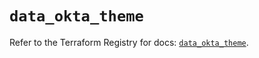 # `data_okta_theme`

Refer to the Terraform Registry for docs: [`data_okta_theme`](https://registry.terraform.io/providers/okta/okta/4.11.0/docs/data-sources/theme).
